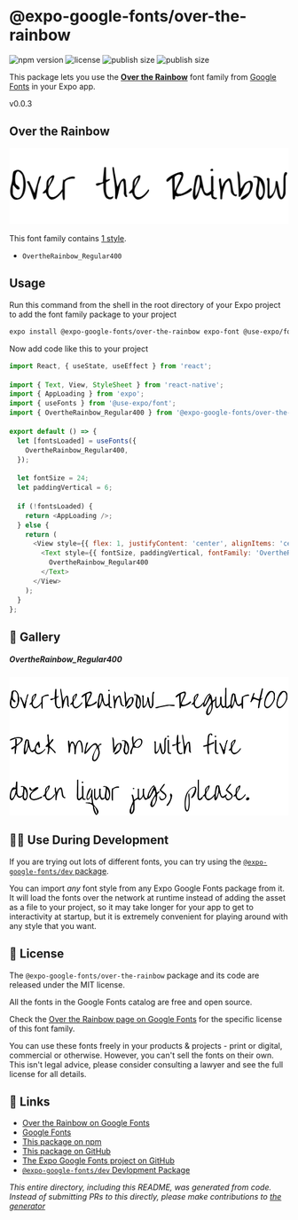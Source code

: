 # @expo-google-fonts/over-the-rainbow

![npm version](https://flat.badgen.net/npm/v/@expo-google-fonts/over-the-rainbow)
![license](https://flat.badgen.net/github/license/expo/google-fonts)
![publish size](https://flat.badgen.net/packagephobia/install/@expo-google-fonts/over-the-rainbow)
![publish size](https://flat.badgen.net/packagephobia/publish/@expo-google-fonts/over-the-rainbow)

This package lets you use the [**Over the Rainbow**](https://fonts.google.com/specimen/Over+the+Rainbow) font family from [Google Fonts](https://fonts.google.com/) in your Expo app.

v0.0.3

## Over the Rainbow

![Over the Rainbow](./font-family.png)

This font family contains [1 style](#-gallery).

- `OvertheRainbow_Regular400`

## Usage

Run this command from the shell in the root directory of your Expo project to add the font family package to your project
```sh
expo install @expo-google-fonts/over-the-rainbow expo-font @use-expo/font
```

Now add code like this to your project
```js
import React, { useState, useEffect } from 'react';

import { Text, View, StyleSheet } from 'react-native';
import { AppLoading } from 'expo';
import { useFonts } from '@use-expo/font';
import { OvertheRainbow_Regular400 } from '@expo-google-fonts/over-the-rainbow';

export default () => {
  let [fontsLoaded] = useFonts({
    OvertheRainbow_Regular400,
  });

  let fontSize = 24;
  let paddingVertical = 6;

  if (!fontsLoaded) {
    return <AppLoading />;
  } else {
    return (
      <View style={{ flex: 1, justifyContent: 'center', alignItems: 'center' }}>
        <Text style={{ fontSize, paddingVertical, fontFamily: 'OvertheRainbow_Regular400' }}>
          OvertheRainbow_Regular400
        </Text>
      </View>
    );
  }
};

```

## 🔡 Gallery

##### OvertheRainbow_Regular400
![OvertheRainbow_Regular400](./3bbe72603fa8df4b1b63a308cd07fb091054678395faeddc3fc2388f614bbd29.ttf.png)


## 👩‍💻 Use During Development

If you are trying out lots of different fonts, you can try using the [`@expo-google-fonts/dev` package](https://github.com/expo/google-fonts/tree/master/font-packages/dev#readme).

You can import *any* font style from any Expo Google Fonts package from it. It will load the fonts
over the network at runtime instead of adding the asset as a file to your project, so it may take longer
for your app to get to interactivity at startup, but it is extremely convenient
for playing around with any style that you want.

## 📖 License

The `@expo-google-fonts/over-the-rainbow` package and its code are released under the MIT license.

All the fonts in the Google Fonts catalog are free and open source.

Check the [Over the Rainbow page on Google Fonts](https://fonts.google.com/specimen/Over+the+Rainbow) for the specific license of this font family.

You can use these fonts freely in your products & projects - print or digital, commercial or otherwise. However, you can't sell the fonts on their own. This isn't legal advice, please consider consulting a lawyer and see the full license for all details.

## 🔗 Links

- [Over the Rainbow on Google Fonts](https://fonts.google.com/specimen/Over+the+Rainbow)
- [Google Fonts](https://fonts.google.com/)
- [This package on npm](https://www.npmjs.com/package/@expo-google-fonts/over-the-rainbow)
- [This package on GitHub](https://github.com/expo/google-fonts/tree/master/font-packages/over-the-rainbow)
- [The Expo Google Fonts project on GitHub](https://github.com/expo/google-fonts)
- [`@expo-google-fonts/dev` Devlopment Package](https://github.com/expo/google-fonts/tree/master/font-packages/dev)


*This entire directory, including this README, was generated from code. Instead of submitting PRs to this directly, please make contributions to [the generator](https://github.com/expo/google-fonts/tree/master/packages/generator)*
